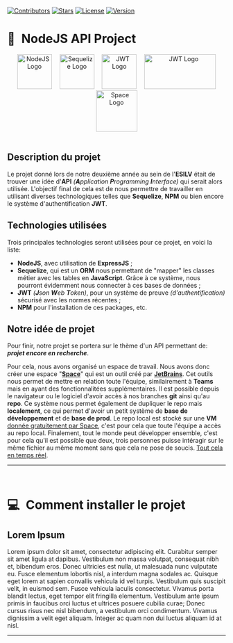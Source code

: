 <!-- Badges -->
[![Contributors][contributors-badge]][contributors-wlink]
[![Stars][stars-badge]][stars-wlink]
[![License][license-badge]][license-wlink]
[![Version][version-badge]][version-wlink]

<!-- Project's Part 01 Header -->
# 👋 **NodeJS API Project**
<div align="center">
    <img src="https://i.ibb.co/jrqz45Y/NodeJS.png" alt="NodeJS Logo" width="80" height="80"> 
    <img src="https://i.ibb.co/m4QwyCM/Sequelize.png" alt="Sequelize Logo" 
    width="80" height="80"/> 
    <img src="https://i.ibb.co/rdNn0Lw/JWT.png" alt="JWT Logo" width="80" height="80"/> 
    <img src="https://i.ibb.co/cvHw3dy/NPM.png" alt="JWT Logo" width="165" height="80"/>
    <img src="https://dashboard.snapcraft.io/site_media/appmedia/2019/12/ezgif.com-gif-maker.png" alt="Space Logo" width="95" height="95">
</div>

<br>

<!-- Project's Part 01 Body -->
## **Description du projet**
Le projet donné lors de notre deuxième année au sein de l'**ESILV** était de trouver une idée d'**API** *(**A**pplication **P**rogramming **I**nterface)* qui serait alors utilisée. L'objectif final de cela est de nous permettre de travailler en utilisant diverses technologiques telles que **Sequelize**, **NPM** ou bien encore le système d'authentification **JWT**.

## **Technologies utilisées**
Trois principales technologies seront utilisées pour ce projet, en voici la liste:
- **NodeJS**, avec utilisation de **ExpressJS** ;
- **Sequelize**, qui est un **ORM** nous permettant de "mapper" les classes métier avec les tables en **JavaScript**. Grâce à ce système, nous pourront évidemment nous connecter à ces bases de données ;
- **JWT** *(**J**son **W**eb **T**oken)*, pour un système de preuve *(d'authentification)* sécurisé avec les normes récentes ;
- **NPM** pour l'installation de ces packages, etc.

## **Notre idée de projet**
Pour finir, notre projet se portera sur le thème d'un API permettant de: ***projet encore en recherche***.

Pour cela, nous avons organisé un espace de travail. Nous avons donc créer une espace "**[Space](https://www.jetbrains.com/fr-fr/space/)**" qui est un outil créé par **[JetBrains](https://www.jetbrains.com/)**. Cet outils nous permet de mettre en relation toute l'équipe, similairement à **Teams** mais en ayant des fonctionnalitées supplémentaires. Il est possible depuis le navigateur ou le logiciel d'avoir accès à nos branches **git** ainsi qu'au **repo**. Ce système nous permet également de dupliquer le repo mais **localement**, ce qui permet d'avoir un petit système de **base de développement** et de **base de prod**. Le repo local est stocké sur une **VM** <u>donnée gratuitement par Space</u>, c'est pour cela que toute l'équipe a accès au repo local. Finalement, tout le monde peut développer ensemble, c'est pour cela qu'il est possible que deux, trois personnes puisse intéragir sur le même fichier au même moment sans que cela ne pose de soucis. <u>Tout cela en temps réel</u>.
<hr>

<br>

# 💻 **Comment installer le projet**

## **Lorem Ipsum**
Lorem ipsum dolor sit amet, consectetur adipiscing elit. Curabitur semper sit amet ligula at dapibus. Vestibulum non massa volutpat, consequat nibh et, bibendum eros. Donec ultricies est nulla, ut malesuada nunc vulputate eu. Fusce elementum lobortis nisl, a interdum magna sodales ac. Quisque eget lorem at sapien convallis vehicula id vel turpis. Vestibulum quis suscipit velit, in euismod sem. Fusce vehicula iaculis consectetur. Vivamus porta blandit lectus, eget tempor elit fringilla elementum. Vestibulum ante ipsum primis in faucibus orci luctus et ultrices posuere cubilia curae; Donec cursus risus nec nisl bibendum, a vestibulum orci condimentum. Vivamus dignissim a velit eget aliquam. Integer ac quam non dui luctus aliquam id at nisl.
<hr>

<!-- Markdown Badges Variables -->
[contributors-badge]: https://img.shields.io/github/contributors/Whiletruend/NodeJS_Project_BIN2.svg?style=for-the-badge
[contributors-wlink]: https://github.com/Whiletruend/NodeJS_Project_BIN2/graphs/contributors

[stars-badge]: https://img.shields.io/github/stars/Whiletruend/NodeJS_Project_BIN2.svg?style=for-the-badge
[stars-wlink]: https://github.com/Whiletruend/NodeJS_Project_BIN2/stargazers

[license-badge]: https://img.shields.io/github/license/Whiletruend/NodeJS_Project_BIN2.svg?style=for-the-badge
[license-wlink]: ttps://github.com/Whiletruend/NodeJS_Project_BIN2/blob/master/LICENSE.txt

[version-badge]: https://img.shields.io/badge/Version-v1.0.0-green?style=for-the-badge
[version-wlink]: https://github.com/Whiletruend/NodeJS_Project_BIN2
